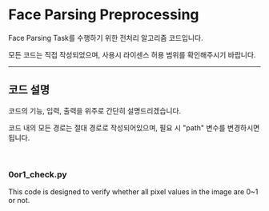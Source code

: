 # Face Parsing Preprocessing

Face Parsing Task를 수행하기 위한 전처리 알고리즘 코드입니다.

모든 코드는 직접 작성되었으며, 사용시 라이센스 허용 범위를 확인해주시기 바랍니다.

<hr>

## 코드 설명
코드의 기능, 입력, 출력을 위주로 간단히 설명드리겠습니다.

코드 내의 모든 경로는 절대 경로로 작성되어있으며, 필요 시 "path" 변수를 변경하시면 됩니다.

<br>

### 0or1_check.py

This code is designed to verify whether all pixel values in the image are 0~1 or not.



